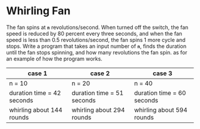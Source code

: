 # Whirling Fan
The fan spins at **`n`** revolutions/second. When turned off the switch, the fan speed is reduced by 80 percent every three seconds, and when the fan speed is less than 0.5 revolutions/second, the fan spins 1 more cycle and stops. Write a program that takes an input number of **`n`**, finds the duration until the fan stops spinning, and how many revolutions the fan spin. as for an example of how the program works.

| case 1	| case 2 | case 3 |
|---------|---------|---------|
| n = 10 | n = 20 | n = 40 |
| duration time = 42 seconds | duration time  = 51 seconds | duration time  = 60 seconds |
| whirling about 144 rounds | whirling about 294 rounds | whirling about 594 rounds |
